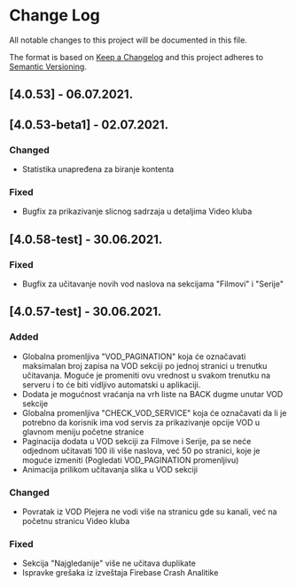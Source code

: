 # Change Log
All notable changes to this project will be documented in this file.
 
The format is based on [Keep a Changelog](http://keepachangelog.com/)
and this project adheres to [Semantic Versioning](http://semver.org/).

## [4.0.53] - 06.07.2021.

## [4.0.53-beta1] - 02.07.2021.

### Changed
- Statistika unapređena za biranje kontenta

### Fixed
- Bugfix za prikazivanje slicnog sadrzaja u detaljima Video kluba

## [4.0.58-test] - 30.06.2021.
 
### Fixed
- Bugfix za učitavanje novih vod naslova na sekcijama "Filmovi" i "Serije"
 
## [4.0.57-test] - 30.06.2021.
 
### Added
- Globalna promenljiva "VOD_PAGINATION" koja će označavati maksimalan broj zapisa na VOD sekciji po jednoj stranici u trenutku učitavanja. Moguće je promeniti ovu vrednost u svakom trenutku na serveru i to će biti vidljivo automatski u aplikaciji.
- Dodata je mogućnost vraćanja na vrh liste na BACK dugme unutar VOD sekcije
- Globalna promenljiva "CHECK_VOD_SERVICE" koja će označavati da li je potrebno da korisnik ima vod servis za prikazivanje opcije VOD u glavnom meniju početne stranice
- Paginacija dodata u VOD sekciji za Filmove i Serije, pa se neće odjednom učitavati 100 ili više naslova, već 50 po stranici, koje je moguće izmeniti (Pogledati VOD_PAGINATION promenljivu)
- Animacija prilikom učitavanja slika u VOD sekciji
 
### Changed
- Povratak iz VOD Plejera ne vodi više na stranicu gde su kanali, već na početnu stranicu Video kluba

### Fixed
- Sekcija "Najgledanije" više ne učitava duplikate
- Ispravke grešaka iz izveštaja Firebase Crash Analitike

